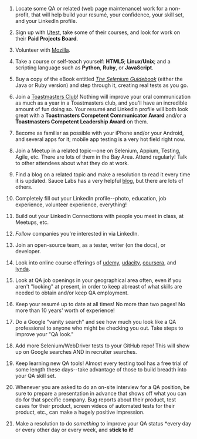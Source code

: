 
1. Locate some QA or related (web page maintenance) work for a non-profit, that will help build your resumé, your confidence, your skill set, and your LinkedIn profile.

2. Sign up with [Utest](http://www.utest.com), take some of their courses, and look for work on their **Paid Projects Board**.

3. Volunteer with [Mozilla](https://www.mozilla.org/en-US/contribute/).

4. Take a course or self-teach yourself: **HTML5**; **Linux/Unix**; and a scripting language such as **Python**, **Ruby**, or **JavaScript**. 

5. Buy a copy of the eBook entitled [*The Selenium Guidebook*](https://seleniumguidebook.com) (either the Java or Ruby version) and step through it, creating real tests as you go.

6. Join a [Toastmasters Club](http://www.toastmasters.org)! Nothing will improve your oral communication as much as a year in a Toastmasters club, and you'll have an incredible amount of fun doing so. Your resumé and LinkedIn profile will both look great with a **Toastmasters Competent Communicator Award** and/or a **Toastmasters Competent Leadership Award** on them.

7. Become as familiar as possible with your iPhone and/or your Android, and several apps for it; mobile app testing is a very hot field right now.

8. Join a Meetup in a related topic--one on Selenium, Appium, Testing, Agile, etc. There are lots of them in the Bay Area. Attend regularly! Talk to other attendees about what they do at work. 

9. Find a blog on a related topic and make a resolution to read it every time it is updated. Sauce Labs has a very helpful [blog](http://sauceio.com), but there are lots of others.

10. Completely fill out your LinkedIn profile--photo, education, job experience, volunteer experience, everything!

11. Build out your LinkedIn Connections with people you meet in class, at Meetups, etc.

12. *Follow* companies you're interested in via LinkedIn.

13. Join an open-source team, as a tester, writer (on the docs), or developer.

14. Look into online course offerings of [udemy](http://www.udemy.com), [udacity](http://www.udacity.com), [coursera](http://www.coursera.com), and [lynda](http://www.lynda.com).
 
15. Look at QA job openings in your geographical area often, even if you aren't "looking" at present, in order to keep abreast of what skills are needed to obtain and/or keep QA employment.
 
16. Keep your resumé up to date at all times! No more than two pages! No more than 10 years' worth of experience!

17. Do a Google "vanity search" and see how much you look like a QA professional to anyone who might be checking you out. Take steps to improve your "QA look."

18. Add more Selenium/WebDriver tests to your GitHub repo! This will show up on Google searches AND in recruiter searches.

19. Keep learning new QA tools! Almost every testing tool has a free trial of some length these days--take advantage of those to build breadth into your QA skill set.

20. Whenever you are asked to do an on-site interview for a QA position, be sure to prepare a presentation in advance that shows off what you can do for that specific company. Bug reports about their product, test cases for their product, screen videos of automated tests for their product, etc., can make a hugely positive impression.

21. Make a resolution to do *something* to improve your QA status *every  day or every other day or every week, and **stick to it!**
